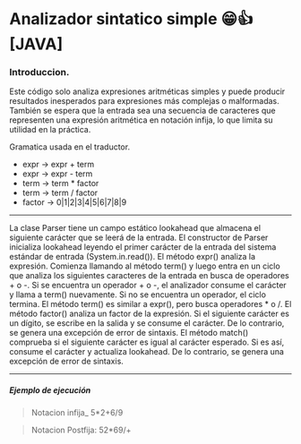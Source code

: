 # Analizador sintatico simple 😁👍 [JAVA]

### Introduccion.
Este código solo analiza expresiones aritméticas simples y puede producir resultados inesperados para expresiones más complejas o malformadas. También se espera que la entrada sea una secuencia de caracteres que representen una expresión aritmética en notación infija, lo que limita su utilidad en la práctica.

Gramatica usada en el traductor.

 - expr -> expr + term
 - expr -> expr - term
 - term -> term * factor
 - term -> term / factor
 - factor -> 0|1|2|3|4|5|6|7|8|9

------------


La clase Parser tiene un campo estático lookahead que almacena el siguiente carácter que se leerá de la entrada.
El constructor de Parser inicializa lookahead leyendo el primer carácter de la entrada del sistema estándar de entrada (System.in.read()).
El método expr() analiza la expresión. Comienza llamando al método term() y luego entra en un ciclo que analiza los siguientes caracteres de la entrada en busca de operadores + o -. Si se encuentra un operador + o -, el analizador consume el carácter y llama a term() nuevamente. Si no se encuentra un operador, el ciclo termina.
El método term() es similar a expr(), pero busca operadores * o /.
El método factor() analiza un factor de la expresión. Si el siguiente carácter es un dígito, se escribe en la salida y se consume el carácter. De lo contrario, se genera una excepción de error de sintaxis.
El método match() comprueba si el siguiente carácter es igual al carácter esperado. Si es así, consume el carácter y actualiza lookahead. De lo contrario, se genera una excepción de error de sintaxis.

------------


##### Ejemplo de ejecución

> Notacion infija_ 5*2+6/9

> Notacion Postfija: 52*69/+
